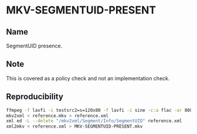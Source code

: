 # MKV-SEGMENTUID-PRESENT

## Name

SegmentUID presence.

## Note

This is covered as a policy check and not an implementation check.

## Reproducibility

```sh
ffmpeg -f lavfi -i testsrc2=s=120x80 -f lavfi -i sine -c:a flac -ar 8000 -vframes 2 -c:v ffv1 -level 3 -c:a flac -g 1 -y reference.mkv
mkv2xml < reference.mkv > reference.xml
xml ed -L --delete "/mkv2xml/Segment/Info/SegmentUID" reference.xml
xml2mkv < reference.xml > MKV-SEGMENTUID-PRESENT.mkv
```